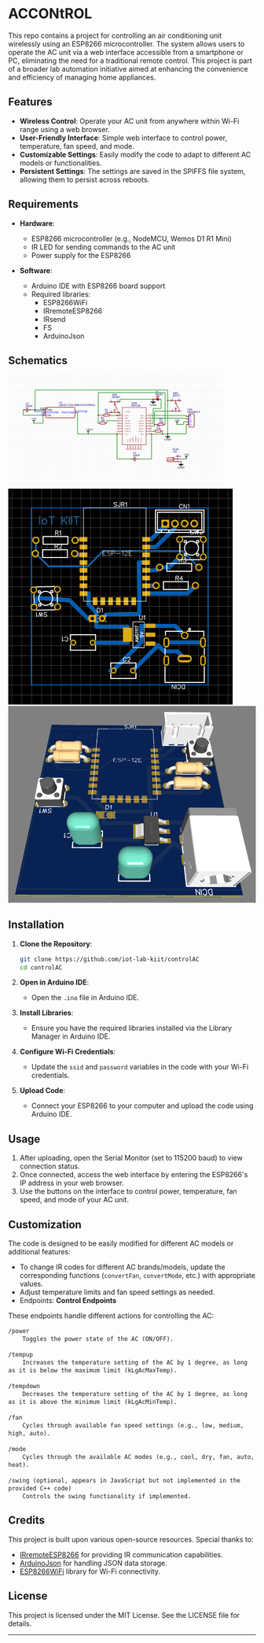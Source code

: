 # ACCONtROL

This repo contains a project for controlling an air conditioning unit wirelessly using an ESP8266 microcontroller. The system allows users to operate the AC unit via a web interface accessible from a smartphone or PC, eliminating the need for a traditional remote control. This project is part of a broader lab automation initiative aimed at enhancing the convenience and efficiency of managing home appliances.

## Features

- **Wireless Control**: Operate your AC unit from anywhere within Wi-Fi range using a web browser.
- **User-Friendly Interface**: Simple web interface to control power, temperature, fan speed, and mode.
- **Customizable Settings**: Easily modify the code to adapt to different AC models or functionalities.
- **Persistent Settings**: The settings are saved in the SPIFFS file system, allowing them to persist across reboots.

## Requirements

- **Hardware**:
  - ESP8266 microcontroller (e.g., NodeMCU, Wemos D1 R1 Mini)
  - IR LED for sending commands to the AC unit
  - Power supply for the ESP8266

- **Software**:
  - Arduino IDE with ESP8266 board support
  - Required libraries:
    - ESP8266WiFi
    - IRremoteESP8266
    - IRsend
    - FS
    - ArduinoJson

## Schematics

![Schematics](/assets/schematic.png)
![2d layout](/assets/pcb2d.png)
![3d layout](/assets/pcb3d.png)

## Installation

1. **Clone the Repository**:

   ```bash
   git clone https://github.com/iot-lab-kiit/controlAC
   cd controlAC
   ```

2. **Open in Arduino IDE**:

   - Open the `.ino` file in Arduino IDE.

3. **Install Libraries**:

   - Ensure you have the required libraries installed via the Library Manager in Arduino IDE.

4. **Configure Wi-Fi Credentials**:

   - Update the `ssid` and `password` variables in the code with your Wi-Fi credentials.

5. **Upload Code**:
   - Connect your ESP8266 to your computer and upload the code using Arduino IDE.

## Usage

1. After uploading, open the Serial Monitor (set to 115200 baud) to view connection status.
2. Once connected, access the web interface by entering the ESP8266's IP address in your web browser.
3. Use the buttons on the interface to control power, temperature, fan speed, and mode of your AC unit.

## Customization

The code is designed to be easily modified for different AC models or additional features:

- To change IR codes for different AC brands/models, update the corresponding functions (`convertFan`, `convertMode`, etc.) with appropriate values.
- Adjust temperature limits and fan speed settings as needed.
- Endpoints:
  **Control Endpoints**

These endpoints handle different actions for controlling the AC:

    /power
        Toggles the power state of the AC (ON/OFF).

    /tempup
        Increases the temperature setting of the AC by 1 degree, as long as it is below the maximum limit (kLgAcMaxTemp).

    /tempdown
        Decreases the temperature setting of the AC by 1 degree, as long as it is above the minimum limit (kLgAcMinTemp).

    /fan
        Cycles through available fan speed settings (e.g., low, medium, high, auto).

    /mode
        Cycles through the available AC modes (e.g., cool, dry, fan, auto, heat).

    /swing (optional, appears in JavaScript but not implemented in the provided C++ code)
        Controls the swing functionality if implemented.

## Credits

This project is built upon various open-source resources. Special thanks to:

- [IRremoteESP8266](https://github.com/crankyoldgit/IRremoteESP8266) for providing IR communication capabilities.
- [ArduinoJson](https://github.com/bblanchon/ArduinoJson) for handling JSON data storage.
- [ESP8266WiFi](https://github.com/esp8266/Arduino) library for Wi-Fi connectivity.

## License

This project is licensed under the MIT License. See the LICENSE file for details.

---
